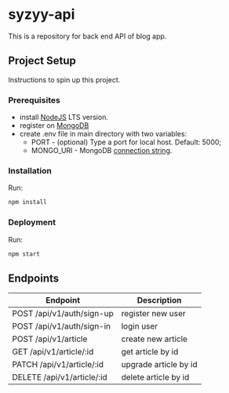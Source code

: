 # syzyy-api

This is a repository for back end API of blog app.

## Project Setup

Instructions to spin up this project.

### Prerequisites

- install [NodeJS](https://nodejs.org/) LTS version.
- register on [MongoDB](https://www.mongodb.com/)
- create .env file in main directory with two variables:
  - PORT - (optional) Type a port for local host. Default: 5000;
  - MONGO_URI - MongoDB [connection string](https://www.mongodb.com/docs/manual/reference/connection-string/).

### Installation

Run:

```bash
npm install
```

### Deployment

Run:

```bash
npm start
```

## Endpoints

| Endpoint                   | Description           |
| -------------------------- | --------------------- |
| POST /api/v1/auth/sign-up  | register new user     |
| POST /api/v1/auth/sign-in  | login user            |
| POST /api/v1/article       | create new article    |
| GET /api/v1/article/:id    | get article by id     |
| PATCH /api/v1/article/:id  | upgrade article by id |
| DELETE /api/v1/article/:id | delete article by id  |
